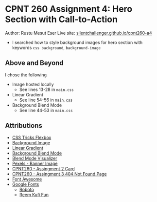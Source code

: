 # CPNT 260 Assignment 4: Hero Section with Call-to-Action
Author: Rustu Mesut Eser
Live site: [silentchallenger.github.io/cpnt260-a4](https://silentchallenger.github.io/cpnt260-a4)
- I searched how to style background images for hero section with keywords `css background`, `background-image`

## Above and Beyond
I chose the following
- Image hosted locally
    - See lines 13-28 in `main.css`
- Linear Gradient
    - See line 54-56 in `main.css`
- Background Blend Mode
    - See line 44-53 in `main.css`

## Attributions
- [CSS Tricks Flexbox](https://css-tricks.com/snippets/css/a-guide-to-flexbox/)
- [Background Image](https://developer.mozilla.org/en-US/docs/Web/CSS/background)
- [Linear Gradient](https://developer.mozilla.org/en-US/docs/Web/CSS/background-blend-mode)
- [Background Blend Mode](https://developer.mozilla.org/en-US/docs/Web/CSS/gradient/linear-gradient)
- [Blend Mode Visualizer](https://acidtone.github.io/blendr/)
- [Pexels - Banner Image](https://www.pexels.com/photo/2-motorcycle-racing-on-asphalt-road-during-daytime-62661/)
- [CPNT260 - Assingment 2 Card](https://github.com/silentchallenger/cpnt260-a2)
- [CPNT260 - Assingment 3 404 Not Found Page](https://github.com/silentchallenger/cpnt260-a3)
- [Font Awesome](https://fontawesome.com/)
- [Google Fonts](https://fonts.google.com/)
    - [Roboto](https://fonts.google.com/specimen/Roboto)
    - [Reem Kufi Fun](https://fonts.google.com/specimen/Reem+Kufi+Fun)

